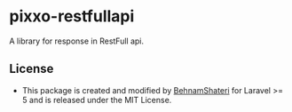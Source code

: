 # pixxo-restfullapi
A library for response in RestFull api.


## License ##
-  This package is created and modified by [BehnamShateri](https://www.linkedin.com/in/behnam-shateri-03401613a/) for Laravel >= 5 and is released under the MIT License.
